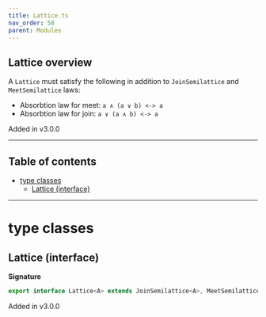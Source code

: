 ```yaml
---
title: Lattice.ts
nav_order: 58
parent: Modules
---
```


## Lattice overview

A `Lattice` must satisfy the following in addition to `JoinSemilattice` and `MeetSemilattice` laws:

- Absorbtion law for meet: `a ∧ (a ∨ b) <-> a`
- Absorbtion law for join: `a ∨ (a ∧ b) <-> a`

Added in v3.0.0

---

<h2 class="text-delta">Table of contents</h2>

- [type classes](#type-classes)
  - [Lattice (interface)](#lattice-interface)

---

# type classes

## Lattice (interface)

**Signature**

```ts
export interface Lattice<A> extends JoinSemilattice<A>, MeetSemilattice<A> {}
```

Added in v3.0.0
